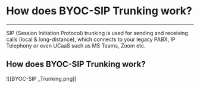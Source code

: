 # How does BYOC-SIP Trunking work?
---
SIP (Session Initiation Protocol) trunking is used for sending and receiving calls (local & long-distance), which connects to your legacy PABX, IP Telephony or even UCaaS such as MS Teams, Zoom etc.

## How does BYOC-SIP Trunking work?
![[BYOC-SIP _Trunking.png]]